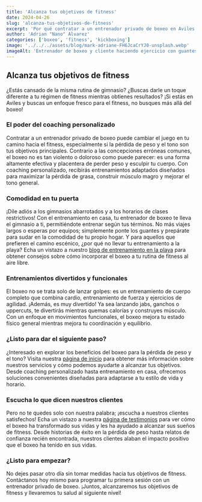 ```yaml
---
title: 'Alcanza tus objetivos de fitness'
date: 2024-04-26
slug: 'alcanza-tus-objetivos-de-fitness'
excerpt: 'Por qué contratar a un entrenador privado de boxeo en Aviles es tu mejor opción'
author: 'Adrian "Nano" Alvarez'
categories: ['boxeo', 'fitness', 'kickboxing']
image: '../../../assets/blog/mark-adriane-FH6JcaCrYJ0-unsplash.webp'
imageAlt: 'Entrenador de boxeo y cliente haciendo ejercicio con guantes'
---
```


## Alcanza tus objetivos de fitness

¿Estás cansado de la misma rutina de gimnasio? ¿Buscas darle un toque diferente a tu régimen de fitness mientras obtienes resultados? ¡Si estás en Aviles y buscas un enfoque fresco para el fitness, no busques más allá del boxeo!

### El poder del coaching personalizado

Contratar a un entrenador privado de boxeo puede cambiar el juego en tu camino hacia el fitness, especialmente si la pérdida de peso y el tono son tus objetivos principales. Contrario a las concepciones erróneas comunes, el boxeo no es tan violento o doloroso como puede parecer: es una forma altamente efectiva y placentera de perder peso y esculpir tu cuerpo. Con coaching personalizado, recibirás entrenamientos adaptados diseñados para maximizar la pérdida de grasa, construir músculo magro y mejorar el tono general.

### Comodidad en tu puerta

¡Dile adiós a los gimnasios abarrotados y a los horarios de clases restrictivos! Con el entrenamiento en casa, tu entrenador de boxeo te lleva el gimnasio a ti, permitiéndote entrenar según tus términos. No más viajes largos o esperas por equipos; simplemente ponte los guantes y prepárate para sudar en la comodidad de tu propio hogar. Y para aquellos que prefieren el camino escénico, ¿por qué no llevar tu entrenamiento a la playa? Echa un vistazo a nuestro [blog de entrenamiento en la playa](/es/blog/beneficios-del-entrenamiento-en-la-playa/) para obtener consejos sobre cómo incorporar el boxeo a tu rutina de fitness al aire libre.

### Entrenamientos divertidos y funcionales

El boxeo no se trata solo de lanzar golpes: es un entrenamiento de cuerpo completo que combina cardio, entrenamiento de fuerza y ejercicios de agilidad. ¡Además, es muy divertido! Ya sea lanzando jabs, ganchos o uppercuts, te divertirás mientras quemas calorías y construyes músculo. Con un enfoque en movimientos funcionales, el boxeo mejora tu estado físico general mientras mejora tu coordinación y equilibrio.

### ¿Listo para dar el siguiente paso?

¿Interesado en explorar los beneficios del boxeo para la pérdida de peso y el tono? Visita nuestra [página de inicio](/en/#entrenamientos) para obtener más información sobre nuestros servicios y cómo podemos ayudarte a alcanzar tus objetivos. Desde coaching personalizado hasta entrenamiento en casa, ofrecemos soluciones convenientes diseñadas para adaptarse a tu estilo de vida y horario.

### Escucha lo que dicen nuestros clientes

Pero no te quedes solo con nuestra palabra; ¡escucha a nuestros clientes satisfechos! Echa un vistazo a nuestra [página de testimonios](/en/#testimonios) para ver cómo el boxeo ha transformado sus vidas y les ha ayudado a alcanzar sus sueños de fitness. Desde historias de éxito en la pérdida de peso hasta relatos de confianza recién encontrada, nuestros clientes alaban el impacto positivo que el boxeo ha tenido en sus vidas.

### ¿Listo para empezar?

No dejes pasar otro día sin tomar medidas hacia tus objetivos de fitness. Contáctanos hoy mismo para programar tu primera sesión con un entrenador privado de boxeo. ¡Juntos, alcanzaremos tus objetivos de fitness y llevaremos tu salud al siguiente nivel!
